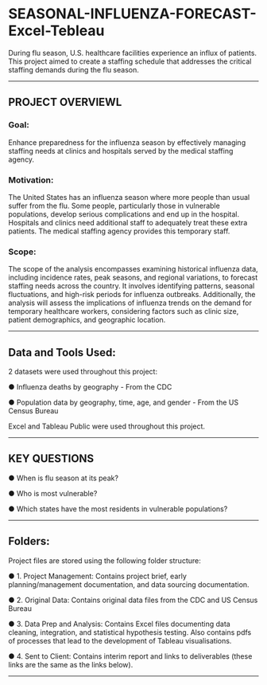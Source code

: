 # **SEASONAL-INFLUENZA-FORECAST-Excel-Tebleau** #

During flu season, U.S. healthcare facilities experience an influx of patients. This project aimed to create a staffing schedule that addresses the critical staffing demands during the flu season.

-----
## PROJECT OVERVIEWL

### Goal: 
Enhance preparedness for the influenza season by effectively managing staffing needs at clinics and hospitals served by the medical staffing agency.

### Motivation:
The United States has an influenza season where more people than usual suffer from the flu. Some people, particularly those in vulnerable populations, develop serious complications and end up in the hospital. Hospitals and clinics need additional staff to adequately treat these extra patients. The medical staffing agency provides this temporary staff.

### Scope: 
The scope of the analysis encompasses examining historical influenza data, including incidence rates, peak seasons, and regional variations, to forecast staffing needs across the country. It involves identifying patterns, seasonal fluctuations, and high-risk periods for influenza outbreaks. Additionally, the analysis will assess the implications of influenza trends on the demand for temporary healthcare workers, considering factors such as clinic size, patient demographics, and geographic location.

-----
## Data and Tools Used:

2 datasets were used throughout this project:

● Influenza deaths by geography - From the CDC

● Population data by geography, time, age, and gender - From the US Census Bureau

Excel and Tableau Public were used throughout this project.

-----
## KEY QUESTIONS

 ● When is flu season at its peak?
 
 ● Who is most vulnerable?
 
 ● Which states have the most residents in vulnerable populations?

 ----
 ## Folders:

Project files are stored using the following folder structure:

● 1. Project Management: Contains project brief, early planning/management documentation, and data sourcing documentation.

● 2. Original Data: Contains original data files from the CDC and US Census Bureau

● 3. Data Prep and Analysis: Contains Excel files documenting data cleaning, integration, and statistical hypothesis testing. Also contains pdfs of processes that lead to the development of Tableau visualisations.

● 4. Sent to Client: Contains interim report and links to deliverables (these links are the same as the links below).

-----


